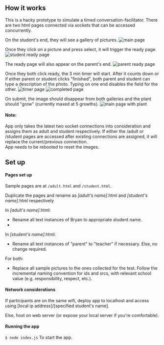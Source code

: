 ##  How it works

This is a hacky prototype to simulate a timed conversation-facilitator. There are two html pages connected via sockets that can be accessed concurrently. 

On the student's end, they will see a gallery of pictures. 
![main page](https://github.com/angelw22/Sprouts-P-C-Convo/blob/main/public/images/samples/mainpage.png?raw=true)

Once they click on a picture and press select, it will trigger the ready page.
![student ready page](https://github.com/angelw22/Sprouts-P-C-Convo/blob/main/public/images/samples/sreadypage.png?raw=true)

The ready page will also appear on the parent's end.
![parent ready page](https://github.com/angelw22/Sprouts-P-C-Convo/blob/main/public/images/samples/preadypage.png?raw=true)

Once they both click ready, the 3 min timer will start. After it counts down or if either parent or student clicks "finished", both parent and student can type a description of the photo. Typing on one end disables the field for the other.
![timer page](https://github.com/angelw22/Sprouts-P-C-Convo/blob/main/public/images/samples/timerpage.png?raw=true)
![completed page](https://github.com/angelw22/Sprouts-P-C-Convo/blob/main/public/images/samples/completedpage.png?raw=true)

On submit, the image should disappear from both galleries and the plant should "grow" (currently maxed at 5 growths). 
![main page with plant](https://github.com/angelw22/Sprouts-P-C-Convo/blob/main/public/images/samples/plantgrown.png?raw=true)


#### Note: 
App only takes the latest two socket connections into consideration and assigns them as adult and student respectively. If either the /adult or /student pages are accessed after existing connections are assigned, it will replace the current/previous connection.  
App needs to be rebooted to reset the images. 


##  Set up 

#### Pages set up

Sample pages are at `/adult.html` and `/student.html`. 

Duplicate the pages and rename as *[adult's name]*.html and *[student's name]*.html respectively

In *[adult's name]*.html:
* Rename all text instances of Bryan to appropriate student name.
* 

In *[student's name]*.html:
* Rename all text instances of "parent" to "teacher" if necessary. Else, no change required. 

For both:
* Replace all sample pictures to the ones collected for the test. Follow the incremental naming convention for ids and srcs, with relevant school value (e.g. responsibility, respect, etc.).

#### Network considerations
If participants are on the same wifi, deploy app to localhost and access using [local ip address]/[specified student's name].

Else, host on web server (or expose your local server if you're comfortable). 

#### Running the app

`$ node index.js`
To start the app. 